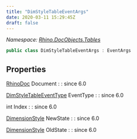 ```yaml
---
title: "DimStyleTableEventArgs"
date: 2020-03-11 15:29:45Z
draft: false
---
```


*Namespace: [Rhino.DocObjects.Tables](../)*

```cs
public class DimStyleTableEventArgs : EventArgs
```
## Properties

[RhinoDoc](/rhinocommon/rhino/rhinodoc/) Document
: 
: since 6.0

[DimStyleTableEventType](/rhinocommon/rhino/docobjects/tables/dimstyletableeventtype/) EventType
: 
: since 6.0

int Index
: 
: since 6.0

[DimensionStyle](/rhinocommon/rhino/docobjects/dimensionstyle/) NewState
: 
: since 6.0

[DimensionStyle](/rhinocommon/rhino/docobjects/dimensionstyle/) OldState
: 
: since 6.0

